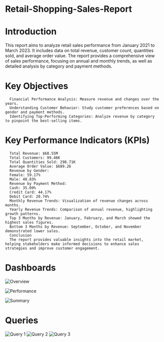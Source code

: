 # Retail-Shopping-Sales-Report
# Introduction
This report aims to analyze retail sales performance from January 2021 to March 2023. It includes data on total revenue, customer count, quantities sold, and average order value. The report provides a comprehensive view of sales performance, focusing on annual and monthly trends, as well as detailed analysis by category and payment methods.

# Key Objectives
      Financial Performance Analysis: Measure revenue and changes over the years.
      Understanding Customer Behavior: Study customer preferences based on gender and payment methods.
      Identifying Top-Performing Categories: Analyze revenue by category to pinpoint the best-selling items.

# Key Performance Indicators (KPIs)
      Total Revenue: $68.55M
      Total Customers: 99.46K
      Total Quantities Sold: 298.71K
      Average Order Value: $689.26
      Revenue by Gender:
      Female: 59.17%
      Male: 40.83%
      Revenue by Payment Method:
      Cash: 35.09%
      Credit Card: 44.17%
      Debit Card: 20.74%
      Monthly Revenue Trends: Visualization of revenue changes across months.
      Yearly Revenue Trends: Comparison of annual revenue, highlighting growth patterns.
      Top 3 Months by Revenue: January, February, and March showed the highest sales figures.
      Bottom 3 Months by Revenue: September, October, and November demonstrated lower sales.
      Conclusion
      The report provides valuable insights into the retail market, helping stakeholders make informed decisions to enhance sales strategies and improve customer engagement.
# Dashboards
![Overview](https://github.com/user-attachments/assets/5f7d8708-3bc8-4f05-a123-8f862c38f8c3)

![Performance](https://github.com/user-attachments/assets/1b8d69f9-c684-49b9-aa86-13014279108c)

![Summary](https://github.com/user-attachments/assets/49394fe4-e619-4dc3-864e-22418ebf0c08)

# Queries
![Query 1](https://github.com/user-attachments/assets/10a9be05-6997-4a72-8fca-e60320fa6861)
![Query 2](https://github.com/user-attachments/assets/f41e4a9b-0b61-49cd-9ab1-bc5021f00007)
![Query 3](https://github.com/user-attachments/assets/24555b93-29f5-4e2d-80d3-7fa9654d15d0)
